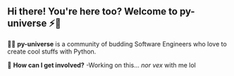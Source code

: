 ## Hi there! You're here too? Welcome to py-universe ⚡🚀

🙋‍♀️ **py-universe** is a community of budding Software Engineers who love to create cool stuffs with Python.

🌈 **How can I get involved?** -Working on this... _nor vex_ with me lol
